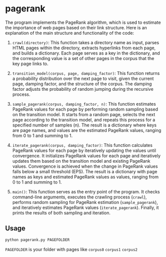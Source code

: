 # pagerank

The program implements the PageRank algorithm, which is used to estimate the importance of web pages based on their link structure. Here is an explanation of the main structure and functionality of the code:

1. `crawl(directory)`: This function takes a directory name as input, parses HTML pages within the directory, extracts hyperlinks from each page, and builds a dictionary. Each page serves as a key in the dictionary, and the corresponding value is a set of other pages in the corpus that the key page links to.

2. `transition_model(corpus, page, damping_factor)`: This function returns a probability distribution over the next page to visit, given the current page, damping factor, and the structure of the corpus. The damping factor adjusts the probability of random jumping during the recursive process.

3. `sample_pagerank(corpus, damping_factor, n)`: This function estimates PageRank values for each page by performing random sampling based on the transition model. It starts from a random page, selects the next page according to the transition model, and repeats this process for a specified number of samples (n). The result is a dictionary where keys are page names, and values are the estimated PageRank values, ranging from 0 to 1 and summing to 1.

4. `iterate_pagerank(corpus, damping_factor)`: This function calculates PageRank values for each page by iteratively updating the values until convergence. It initializes PageRank values for each page and iteratively updates them based on the transition model and existing PageRank values. Convergence is achieved when the change in PageRank values falls below a small threshold (EPS). The result is a dictionary with page names as keys and estimated PageRank values as values, ranging from 0 to 1 and summing to 1.

5. `main()`: This function serves as the entry point of the program. It checks command-line arguments, executes the crawling process (`crawl`), performs random sampling for PageRank estimation (`sample_pagerank`), and iteratively estimates PageRank values (`iterate_pagerank`). Finally, it prints the results of both sampling and iteration.

## Usage

```bash
python pagerank.py PAGEFOLDER
```
`PAGEFOLDER` is your folder with pages like `corpus0` `corpus1` `corpus2`